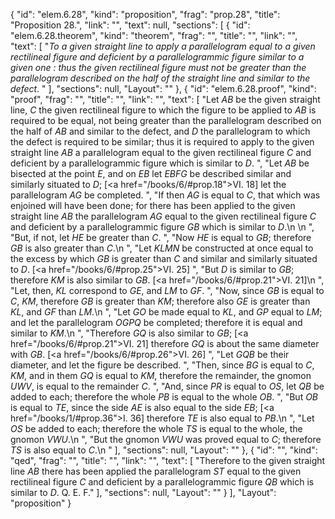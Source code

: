 {
  "id": "elem.6.28",
  "kind": "proposition",
  "frag": "prop.28",
  "title": "Proposition 28.",
  "link": "",
  "text": null,
  "sections": [
    {
      "id": "elem.6.28.theorem",
      "kind": "theorem",
      "frag": "",
      "title": "",
      "link": "",
      "text": [
        "<var>To a given straight line to apply a parallelogram equal to a given rectilineal figure and deficient by a parallelogrammic figure similar to a given one : thus the given rectilineal figure must not be greater than the parallelogram described on the half of the straight line and similar to the defect</var>. "
      ],
      "sections": null,
      "Layout": ""
    },
    {
      "id": "elem.6.28.proof",
      "kind": "proof",
      "frag": "",
      "title": "",
      "link": "",
      "text": [
        "Let <var>AB</var> be the given straight line, <var>C</var> the given rectilineal figure to which the figure to be applied to <var>AB</var> is required to be equal, not being greater than the parallelogram described on the half of <var>AB</var> and similar to the defect, and <var>D</var> the parallelogram to which the defect is required to be similar; thus it is required to apply to the given straight line <var>AB</var> a parallelogram equal to the given rectilineal figure <var>C</var> and deficient by a parallelogrammic figure which is similar to <var>D</var>. ",
        "Let <var>AB</var> be bisected at the point <var>E</var>, and on <var>EB</var> let <var>EBFG</var> be described similar and similarly situated to <var>D</var>; [<a href=\"/books/6/#prop.18\">VI. 18</a>] let the parallelogram <var>AG</var> be completed. ",
        "If then <var>AG</var> is equal to <var>C</var>, that which was enjoined will have been done; for there has been applied to the given straight line <var>AB</var> the parallelogram <var>AG</var> equal to the given rectilineal figure <var>C</var> and deficient by a parallelogrammic figure <var>GB</var> which is similar to <var>D</var>.\n       \n      ",
        "But, if not, let <var>HE</var> be greater than <var>C</var>. ",
        "Now <var>HE</var> is equal to <var>GB</var>; therefore <var>GB</var> is also greater than <var>C</var>.\n      ",
        "Let <var>KLMN</var> be constructed at once equal to the excess by which <var>GB</var> is greater than <var>C</var> and similar and similarly situated to <var>D</var>. [<a href=\"/books/6/#prop.25\">VI. 25</a>] ",
        "But <var>D</var> is similar to <var>GB</var>; therefore <var>KM</var> is also similar to <var>GB</var>. [<a href=\"/books/6/#prop.21\">VI. 21</a>]\n      ",
        "Let, then, <var>KL</var> correspond to <var>GE</var>, and <var>LM</var> to <var>GF</var>. ",
        "Now, since <var>GB</var> is equal to <var>C</var>, <var>KM</var>, therefore <var>GB</var> is greater than <var>KM</var>; therefore also <var>GE</var> is greater than <var>KL</var>, and <var>GF</var> than <var>LM</var>.\n      ",
        "Let <var>GO</var> be made equal to <var>KL</var>, and <var>GP</var> equal to <var>LM</var>; and let the parallelogram <var>OGPQ</var> be completed; therefore it is equal and similar to <var>KM</var>.\n      ",
        "Therefore <var>GQ</var> is also similar to <var>GB</var>; [<a href=\"/books/6/#prop.21\">VI. 21</a>] therefore <var>GQ</var> is about the same diameter with <var>GB</var>. [<a href=\"/books/6/#prop.26\">VI. 26</a>] ",
        "Let <var>GQB</var> be their diameter, and let the figure be described. ",
        "Then, since <var>BG</var> is equal to <var>C</var>, <var>KM</var>, and in them <var>GQ</var> is equal to <var>KM</var>, therefore the remainder, the gnomon <var>UWV</var>, is equal to the remainder <var>C</var>. ",
        "And, since <var>PR</var> is equal to <var>OS</var>, let <var>QB</var> be added to each; therefore the whole <var>PB</var> is equal to the whole <var>OB</var>. ",
        "But <var>OB</var> is equal to <var>TE</var>, since the side <var>AE</var> is also equal to the side <var>EB</var>; [<a href=\"/books/1/#prop.36\">I. 36</a>] therefore <var>TE</var> is also equal to <var>PB</var>.\n      ",
        "Let <var>OS</var> be added to each; therefore the whole <var>TS</var> is equal to the whole, the gnomon <var>VWU</var>.\n      ",
        "But the gnomon <var>VWU</var> was proved equal to <var>C</var>; therefore <var>TS</var> is also equal to <var>C</var>.\n      "
      ],
      "sections": null,
      "Layout": ""
    },
    {
      "id": "",
      "kind": "qed",
      "frag": "",
      "title": "",
      "link": "",
      "text": [
        "Therefore to the given straight line <var>AB</var> there has been applied the parallelogram <var>ST</var> equal to the given rectilineal figure <var>C</var> and deficient by a parallelogrammic figure <var>QB</var> which is similar to <var>D</var>. Q. E. F."
      ],
      "sections": null,
      "Layout": ""
    }
  ],
  "Layout": "proposition"
}
